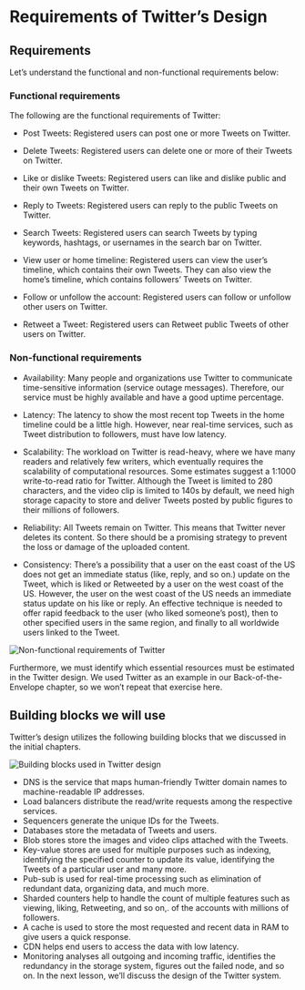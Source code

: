 # Requirements of Twitter’s Design

## Requirements
Let’s understand the functional and non-functional requirements below:

### Functional requirements
The following are the functional requirements of Twitter:

- Post Tweets: Registered users can post one or more Tweets on Twitter.

- Delete Tweets: Registered users can delete one or more of their Tweets on Twitter.

- Like or dislike Tweets: Registered users can like and dislike public and their own Tweets on Twitter.

- Reply to Tweets: Registered users can reply to the public Tweets on Twitter.

- Search Tweets: Registered users can search Tweets by typing keywords, hashtags, or usernames in the search bar on Twitter.

- View user or home timeline: Registered users can view the user’s timeline, which contains their own Tweets. They can also view the home’s timeline, which contains followers’ Tweets on Twitter.

- Follow or unfollow the account: Registered users can follow or unfollow other users on Twitter.

- Retweet a Tweet: Registered users can Retweet public Tweets of other users on Twitter.

### Non-functional requirements
- Availability: Many people and organizations use Twitter to communicate time-sensitive information (service outage messages). Therefore, our service must be highly available and have a good uptime percentage.

- Latency: The latency to show the most recent top Tweets in the home timeline could be a little high. However, near real-time services, such as Tweet distribution to followers, must have low latency.

- Scalability: The workload on Twitter is read-heavy, where we have many readers and relatively few writers, which eventually requires the scalability of computational resources. Some estimates suggest a 1:1000 write-to-read ratio for Twitter. Although the Tweet is limited to 280 characters, and the video clip is limited to 140s by default, we need high storage capacity to store and deliver Tweets posted by public figures to their millions of followers.

- Reliability: All Tweets remain on Twitter. This means that Twitter never deletes its content. So there should be a promising strategy to prevent the loss or damage of the uploaded content.

- Consistency: There’s a possibility that a user on the east coast of the US does not get an immediate status (like, reply, and so on.) update on the Tweet, which is liked or Retweeted by a user on the west coast of the US. However, the user on the west coast of the US needs an immediate status update on his like or reply. An effective technique is needed to offer rapid feedback to the user (who liked someone’s post), then to other specified users in the same region, and finally to all worldwide users linked to the Tweet.

![Non-functional requirements of Twitter](./nfr.jpg)

Furthermore, we must identify which essential resources must be estimated in the Twitter design. We used Twitter as an example in our Back-of-the-Envelope chapter, so we won’t repeat that exercise here.

## Building blocks we will use
Twitter’s design utilizes the following building blocks that we discussed in the initial chapters.

![Building blocks used in Twitter design](./bb.jpg)

- DNS is the service that maps human-friendly Twitter domain names to machine-readable IP addresses.
- Load balancers distribute the read/write requests among the respective services.
- Sequencers generate the unique IDs for the Tweets.
- Databases store the metadata of Tweets and users.
- Blob stores store the images and video clips attached with the Tweets.
- Key-value stores are used for multiple purposes such as indexing, identifying the specified counter to update its value, identifying the Tweets of a particular user and many more.
- Pub-sub is used for real-time processing such as elimination of redundant data, organizing data, and much more.
- Sharded counters help to handle the count of multiple features such as viewing, liking, Retweeting, and so on,. of the accounts with millions of followers.
- A cache is used to store the most requested and recent data in RAM to give users a quick response.
- CDN helps end users to access the data with low latency.
- Monitoring analyses all outgoing and incoming traffic, identifies the redundancy in the storage system, figures out the failed node, and so on.
In the next lesson, we’ll discuss the design of the Twitter system.
